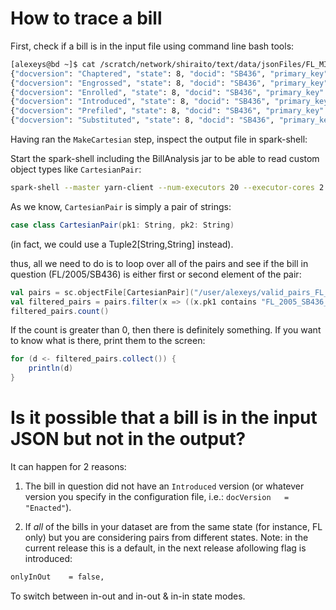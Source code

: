 # How to trace a bill

First, check if a bill is in the input file using command line bash tools:

```bash
[alexeys@bd ~]$ cat /scratch/network/shiraito/text/data/jsonFiles/FL_MI_SC_metadata.json | grep FL_2005_SB436_
{"docversion": "Chaptered", "state": 8, "docid": "SB436", "primary_key": "FL_2005_SB436_Chaptered", "year": 2005}
{"docversion": "Engrossed", "state": 8, "docid": "SB436", "primary_key": "FL_2005_SB436_Engrossed", "year": 2005}
{"docversion": "Enrolled", "state": 8, "docid": "SB436", "primary_key": "FL_2005_SB436_Enrolled", "year": 2005}
{"docversion": "Introduced", "state": 8, "docid": "SB436", "primary_key": "FL_2005_SB436_Introduced", "year": 2005}
{"docversion": "Prefiled", "state": 8, "docid": "SB436", "primary_key": "FL_2005_SB436_Prefiled", "year": 2005}
{"docversion": "Substituted", "state": 8, "docid": "SB436", "primary_key": "FL_2005_SB436_Substituted", "year": 2005}
```

Having ran the `MakeCartesian` step, inspect the output file in spark-shell:

Start the spark-shell including the BillAnalysis jar to be able to read custom object types like `CartesianPair`:  

```bash
spark-shell --master yarn-client --num-executors 20 --executor-cores 2 --jars target/scala-2.10/BillAnalysis-assembly-1.0.jar
```

As we know, `CartesianPair` is simply a pair of strings:

```scala
case class CartesianPair(pk1: String, pk2: String)
```
(in fact, we could use a Tuple2[String,String] instead).

thus, all we need to do is to loop over all of the pairs and see if the bill in question (FL/2005/SB436) 
is either first or second element of the pair:

```scala
val pairs = sc.objectFile[CartesianPair]("/user/alexeys/valid_pairs_FL_MI_SC")
val filtered_pairs = pairs.filter(x => ((x.pk1 contains "FL_2005_SB436_") || (x.pk2 contains "FL_2005_SB436_")))
filtered_pairs.count()
```
If the count is greater than 0, then there is definitely something. If you want to know what is there, print them to the screen:

```scala
for (d <- filtered_pairs.collect()) {
    println(d)
}
```

# Is it possible that a bill is in the input JSON but not in the output?

It can happen for 2 reasons:

1) The bill in question did not have an `Introduced` version (or whatever version you specify in the configuration file, 
i.e.: `docVersion   = "Enacted"`). 

2) If *all* of the bills in your dataset are from the same state (for instance, FL only) but you are considering 
pairs from different states. Note: in the current release this is a default, in the next release afollowing flag is introduced:

```bash
onlyInOut    = false, 
```

To switch between in-out and in-out & in-in state modes.



